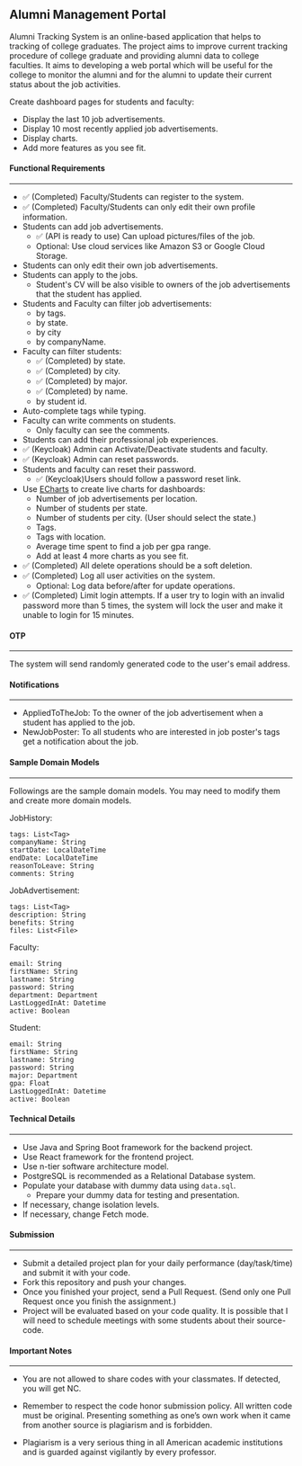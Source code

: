 ## Alumni Management Portal
 
Alumni Tracking System is an online-based application that helps to tracking of college graduates. The project aims to improve current tracking procedure of college graduate and providing alumni data to college faculties. It aims to developing a web portal which will be useful for the college to monitor the alumni and for the alumni to update their current status about the job activities.

Create dashboard pages for students and faculty:
- Display the last 10 job advertisements. 
- Display 10 most recently applied job advertisements.
- Display charts.
- Add more features as you see fit.

####  Functional  Requirements
--- 
* ✅ (Completed) Faculty/Students can register to the system.
* ✅ (Completed) Faculty/Students can only edit their own profile information.
* Students can add job advertisements.
	* ✅ (API is ready to use) Can upload pictures/files of the job.
	* Optional: Use cloud services like Amazon S3 or Google Cloud Storage.
* Students can only edit their own job advertisements.
* Students can apply to the jobs.
	* Student's CV will be also visible to owners of the job advertisements that the student has applied.
* Students and Faculty can filter job advertisements:
	* by tags.
	* by state.
	* by city
	* by companyName.
* Faculty can filter students:
	* ✅ (Completed) by state.
	* ✅ (Completed) by city.
	* ✅ (Completed) by major.
	* ✅ (Completed) by name.
	* by student id.
* Auto-complete tags while typing.
* Faculty can write comments on students.
	* Only faculty can see the comments.
* Students can add their professional job experiences.
* ✅ (Keycloak) Admin can Activate/Deactivate students and faculty.
* ✅ (Keycloak) Admin can reset passwords.
* Students and faculty can reset their password.
	* ✅ (Keycloak)Users should follow a password reset link.
* Use [ECharts](https://echarts.apache.org/en/index.html) to create live charts for dashboards:
	* Number of job advertisements per location. 
	* Number of students per state.
	* Number of students per city. (User should select the state.)
	* Tags.
	* Tags with location. 
	* Average time spent to find a job per gpa range.
	* Add at least 4 more charts as you see fit.
* ✅ (Completed) All delete operations should be a soft deletion.
* ✅ (Completed) Log all user activities on the system.
	* Optional: Log data before/after for update operations.
* ✅ (Completed) Limit login attempts. If a user try to login with an invalid password more than 5 times, the system will lock the user and make it unable to login for 15 minutes.


#### OTP
---
The system will send randomly generated code to the user's email address.

#### Notifications
---
* AppliedToTheJob: To the owner of the job advertisement when a student has applied to the job.
* NewJobPoster: To all students who are interested in job poster's tags get a notification about the job.

#### Sample Domain Models
---
Followings are the sample domain models. You may need to modify them and create more domain models.

JobHistory:
```
tags: List<Tag>
companyName: String
startDate: LocalDateTime
endDate: LocalDateTime
reasonToLeave: String
comments: String
```

JobAdvertisement:
```
tags: List<Tag>
description: String
benefits: String
files: List<File>
```

Faculty:
```
email: String
firstName: String
lastname: String
password: String
department: Department
LastLoggedInAt: Datetime
active: Boolean
```

Student:
```
email: String
firstName: String
lastname: String
password: String
major: Department
gpa: Float
LastLoggedInAt: Datetime
active: Boolean
```

#### Technical Details
---
* Use Java and Spring Boot framework for the backend project.
* Use React framework for the frontend project.
* Use n-tier software architecture model.
* PostgreSQL is recommended as a Relational Database system.
* Populate your database with dummy data using `data.sql`.
	* Prepare your dummy data for testing and presentation.
* If necessary, change isolation levels.
* If necessary, change Fetch mode.


#### Submission
---
* Submit a detailed project plan for your daily performance (day/task/time) and submit it with your code.
* Fork this repository and push your changes.
* Once you finished your project, send a Pull Request. (Send only one Pull Request once you finish the assignment.)
* Project will be evaluated based on your code quality. It is possible that I will need to schedule meetings with some students about their source-code.

#### Important Notes
---
* You are not allowed to share codes with your classmates. If detected, you will get NC.
 
* Remember to respect the code honor submission policy. All written code must be original. Presenting something as one’s own work when it came from another source is plagiarism and is forbidden.
    
* Plagiarism is a very serious thing in all American academic institutions and is guarded against vigilantly by every professor.
 

